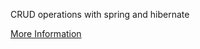 CRUD operations with spring and hibernate

[More Information](https://github.com/lvntyldz/spring-hibernate-crud-example/readme)